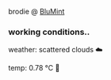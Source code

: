 brodie @ [BluMint](https://www.linkedin.com/company/blumint-io/)

<!--weather_start-->
### working conditions..

weather: scattered clouds ☁️

temp: 0.78 °C 🧥

<!--weather_end-->
